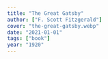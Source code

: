 ```yaml
---
title: "The Great Gatsby"
author: ["F. Scott Fitzgerald"]
cover: "the-great-gatsby.webp"
date: "2021-01-01"
tags: ["book"]
year: "1920"
---
```

